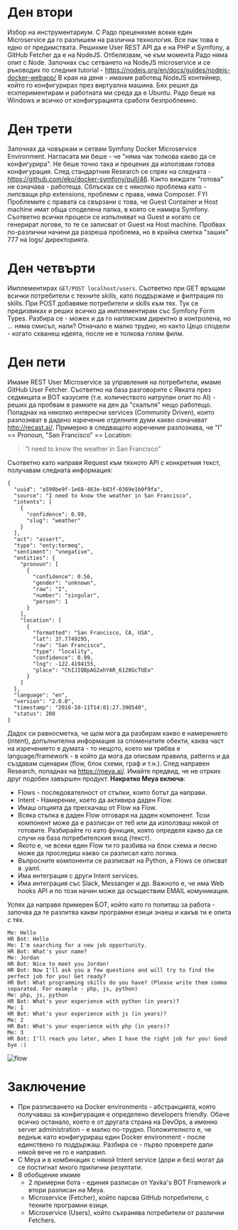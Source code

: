 # Ден втори
Избор на инструментариум. С Радо преценихме всеки един Microservice да го разпишем на различна технология. Все пак това е едно от предимствата. Решихме User REST API да е на PHP и Symfony, а GitHub Fetcher да е на NodeJS. Отбелязвам, че към момента Радо няма опит с Node.
Започнах със сетването на NodeJS microservice и се ръководих по следния tutorial - https://nodejs.org/en/docs/guides/nodejs-docker-webapp/
В края на деня - имахме работещ NodeJS контейнер, който го конфигурирах през виртуална машина. Бях решил да ескпериментирам и работната ми среда да е Ubuntu. Радо беше на Windows и всичко от конфигурацията сработи безпроблемно.

# Ден трети
Започнах да човъркам и сетвам Symfony Docker Microservice Environment. Нагласата ми беше - че "няма чак толкова какво да се конфигурира". Не беше точно така и прецених да използвам готова конфигурация. След стандартния Research се спрях на следната - https://github.com/eko/docker-symfony/pull/46. Както виждате "готова" не означава - работеща. Сблъсках се с няколко проблема като - липсващи php extensions, проблеми с права, няма Composer.
FYI Проблемите с правата са свързани с това, че Guest Container и Host machine имат обща споделена папка, в която се намира Symfony. Съответно всички процеси се изпълняват на Guest и когато се генерират логове, то те се записват от Guest на Host machine. Пробвах по-различни начини да разреша проблема, но в крайна сметка "заших" 777 на logs/ директорията.

# Ден четвърти
Имплементирах `GET/POST localhost/users`. Съответно при GET връщам всички потребители с техните skills, като поддържаме и филтрация по skills. При POST добавяме потребители и skills към тях. Тук се предизвиках и реших всичко да имплементирам със Symfony Form Types. Разбира се - можех и да го напляскам директно в контролена, но ... няма смисъл, нали? Отначало е малко трудно, но както Цецо сподели - когато схванеш идеята, после не е толкова голям филм.

# Ден пети
Имаме REST User Microservice за управления на потребители, имаме GitHub User Fetcher. Съответно на база разговорите с Явката през седмицата и BOT казусите (т.е. количеството натрупан опит по AI) - реших да пробвам в рамките на ден да "скалъпя" нещо работещо.
Попаднах на няколко интересни services (Community Driven), които разпознват в дадено изречение отделните думи какво означават http://recast.ai/.
Примерно в следващото изречение разпознава, че "I" == Pronoun, "San Francisco" == Location: 
> "I need to know the weather in San Francisco"

Съответно като направя Request към тяхното API с конкретния текст, получавам следната информация:
```
{
  "uuid": "a590be9f-1e68-463e-b83f-0369e1b0f9fa",
  "source": "I need to know the weather in San Francisco",
  "intents": [
    {
      "confidence": 0.99,
      "slug": "weather"
    }
  ],
  "act": "assert",
  "type": "enty:termeq",
  "sentiment": "vnegative",
  "entities": {
    "pronoun": [
      {
        "confidence": 0.56,
        "gender": "unknown",
        "raw": "I",
        "number": "singular",
        "person": 1
      }
    ],
    "location": [
      {
        "formatted": "San Francisco, CA, USA",
        "lat": 37.7749295,
        "raw": "San Francisco",
        "type": "locality",
        "confidence": 0.99,
        "lng": -122.4194155,
        "place": "ChIJIQBpAG2ahYAR_6128GcTUEo"
      }
    ]
  },
  "language": "en",
  "version": "2.0.0",
  "timestamp": "2016-10-11T14:01:27.390540",
  "status": 200
}
```

Дадох си равносметка, че щом мога да разбирам какво е намерението (intent), допълнителна информация за споменатите обекти, каква част на изречението е думата - то нещото, което ми трябва е language/framework - в който да мога да описвам правила, patterns и да създавам сценарии (flow, блок схеми, граф и т.н.).
След направен Research, попаднах на https://meya.ai/. Имайте предвид, че не отрких друг подобен завършен продукт.
**Накратко Meya включа**:

- Flows  - последователност от стъпки, които ботът да направи. 
- Intent - Намерение, което да активира даден Flow.
- Имаш опцията да прескачаш от Flow на Flow.
- Всяка стъпка в даден Flow отговаря на даден компонент. Този компонент може да е разписан от теб или да използваш някой от готовите. Разбирайте го като функция, която определя какво да се случи на база потребителския вход (текст).
- Якото е, че всеки един Flow ти го разбива на блок схема и лесно може да проследиш какво си разписал като логика.
- Въпросните компоненти се разписват на Python, а Flows се описват в .yaml.
- Има интеграция с други Intent services.
- Има интеграция със Slack, Messanger и др. Важното е, че има Web hooks API и по този начин може да осъществим EMAIL комуникация.

Успях да направя примерен БОТ, който като го попиташ за работа - започва да те разпитва какви програмни езици знаеш и какъв ти е опита с тях.
```
Me: Hello
HR Bot: Hello
Me: I'm searching for a new job opportunity.
HR Bot: What's your name?
Me: Jordan
HR Bot: Nice to meet you Jordan!
HR Bot: Now I'll ask you a few questions and will try to find the perfect job for you! Get ready?
HR Bot: What programming skills do you have? (Please write them comma separated. For example - php, js, python)
Me: php, js, python
HR Bot: What's your experience with python (in years)?
Me: 1
HR Bot: What's your experience with js (in years)?
Me: 2
HR Bot: What's your experience with php (in years)?
Me: 3
HR Bot: I'll reach you later, when I have the right job for you! Good bye :)
```
![flow](https://raw.githubusercontent.com/dev-labs-bg/hr-bot/master/documentation/sprint/img/meya-flow.png)

# Заключение
- При разписването на Docker environments - абстракцията, която получаваш за конфигурация е определено developers friendly. Обаче всичко останало, което е от другата страна на DevOps, а именно server administration - е малко по-трудно. Положителното е, че веднъж като конфигурираш един Docker environment - после единствено го поддържаш. Разбира се - първо проверете дали някой вече не го е направил.
- С Meya и в комбинация с някой Intent service (дори и без) могат да се постигнат много прилични резултати.
- В обобщение имаме
	- 2 примерни бота - единия разписан от Yavka's BOT Framework и втори разписан на Meya.
	- Microservice (Fetcher), който парсва GitHub потребители, с техните програмни езици.
	- Microservice (Users), който съхранява потребители от различни Fetchers.
